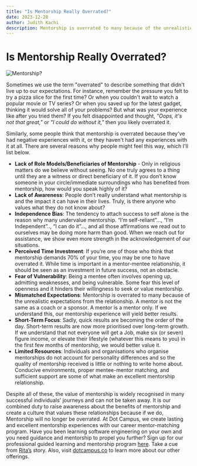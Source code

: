 ```yaml
---
title: "Is Mentorship Really Overrated?"
date: 2023-12-28
author: Judith Kachi
description: Mentorship is overrated to many because of the unrealistic expectations from the relationship. A mentor is not the same as a coach or a sponsor. A mentor is a mentor only. If we understand this, our mentorship experience will yield better results.
---
```

# Is Mentorship Really Overrated?

![Mentorship?](https://github.com/DotCampus/dotcampus.github.io/assets/31534129/052c184e-ac6c-43b5-9997-232404d7cc77)

Sometimes we use the term "overrated" to describe something that didn't live up to our expectations. For instance, remember the pressure you felt to try a pizza slice for the first time? Or when you couldn't wait to watch a popular movie or TV series? Or when you saved up for the latest gadget, thinking it would solve all of your problems? But what was your experience like after you tried them? If you felt disappointed and thought, *"Oops, it's not that great,"* or *"I could do without it,"* then you likely overrated it.

Similarly, some people think that mentorship is overrated because they've had negative experiences with it, or they haven't had any experiences with it at all. There are several reasons why people might feel this way, which I'll list below.

- **Lack of Role Models/Beneficiaries of Mentorship** - Only in religious matters do we believe without seeing. No one truly agrees to a thing until they are a witness or direct beneficiary of it. If you don’t know someone in your circle/immediate surroundings who has benefited from mentorship, how would you speak highly of it?
- **Lack of Awareness**: People don’t really understand what mentorship is and the impact it can have in their lives. Truly, is there anyone who values what they do not know about?
- **Independence Bias**: The tendency to attach success to self alone is the reason why many undervalue mentorship. “I’m self-reliant”…, “I’m Independent”.., “I can do it”…, and all those affirmations we read out to ourselves may be doing more harm than good. When we reach out for assistance, we show even more strength in the acknowledgement of our situations.
- **Perceived Time Investment**: If you’re one of those who think that mentorship demands 70% of your time, you may be one to have overrated it. While time is important in a mentor-mentee relationship, it should be seen as an investment in future success, not an obstacle.
- **Fear of Vulnerability**: Being a mentee often involves opening up, admitting weaknesses, and being vulnerable. Some fear this level of openness and it hinders their willingness to seek or value mentorship.
- **Mismatched Expectations**: Mentorship is overrated to many because of the unrealistic expectations from the relationship. A mentor is not the same as a coach or a sponsor. A mentor is a mentor only. If we understand this, our mentorship experience will yield better results.
- **Short-Term Focus**: Sadly, quick results are becoming the order of the day. Short-term results are now more prioritised over long-term growth. If we understand that not everyone will get a Job, make six (or seven) figure income, or elevate their lifestyle (whatever this means to you) in the first few months of mentorship, we would better value it.
- **Limited Resources**: Individuals and organisations who organise mentorships do not account for personality differences and so the quality of mentorship received is little or nothing to write home about. Conducive environments, proper mentee-mentor matching, and sufficient support are some of what make an excellent mentorship relationship.

Despite all of these, the value of mentorship is widely recognised in many successful individuals' journeys and can not be taken away. It is our combined duty to raise awareness about the benefits of mentorship and create a culture that values these relationships because if we do, Mentorship will no longer be overrated. At Dot Campus, we create lasting and excellent mentorship experiences with our career mentor-matching program. Have you been learning software engineering on your own and you need guidance and mentorship to propel you further? Sign up for our professional guided learning and mentorship program [here](https://forms.gle/WEkKgxyyNuDxZ41E7). Take a cue from [Rita’s](https://blog.dotcampus.co/2023/09/12/guided-growth-through-mentorship.html) story. Also, visit [dotcampus.co](http://dotcampus.co/) to learn more about our other offerings.
